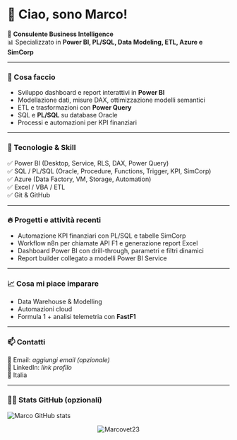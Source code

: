 # 👋 Ciao, sono Marco!

💼 **Consulente Business Intelligence**  
📊 Specializzato in **Power BI, PL/SQL, Data Modeling, ETL, Azure e SimCorp**

---

### 🚀 Cosa faccio
- Sviluppo dashboard e report interattivi in **Power BI**
- Modellazione dati, misure DAX, ottimizzazione modelli semantici
- ETL e trasformazioni con **Power Query**
- SQL e **PL/SQL** su database Oracle
- Processi e automazioni per KPI finanziari

---

### 🧰 Tecnologie & Skill
✅ Power BI (Desktop, Service, RLS, DAX, Power Query)  
✅ SQL / PL/SQL (Oracle, Procedure, Functions, Trigger, KPI, SimCorp)  
✅ Azure (Data Factory, VM, Storage, Automation)  
✅ Excel / VBA / ETL  
✅ Git & GitHub

---

### 🔥 Progetti e attività recenti
- Automazione KPI finanziari con PL/SQL e tabelle SimCorp
- Workflow n8n per chiamate API F1 e generazione report Excel
- Dashboard Power BI con drill-through, parametri e filtri dinamici
- Report builder collegato a modelli Power BI Service

---

### 📈 Cosa mi piace imparare
- Data Warehouse & Modelling
- Automazioni cloud
- Formula 1 + analisi telemetria con **FastF1**

---

### 📫 Contatti
📩 Email: _aggiungi email (opzionale)_  
🔗 LinkedIn: _link profilo_  
📍 Italia

---

### 🧑‍💻 Stats GitHub (opzionali)

![Marco GitHub stats](https://github-readme-stats.vercel.app/api?username=TUO-USERNAME&show_icons=true&theme=default)

<p align="center">
  <img src="https://komarev.com/ghpvc/?username=Marcovet23&color=blue" alt="Marcovet23" />
</p>

